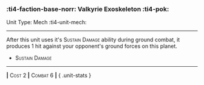 ### :ti4-faction-base-norr: **Valkyrie Exoskeleton** :ti4-pok:

Unit Type: Mech :ti4-unit-mech:

---

After this unit uses it's <span style="font-variant:small-caps;">Sustain Damage</span> ability during ground combat, it produces 1 hit against your opponent's ground forces on this planet.

* <span style="font-variant:small-caps;">Sustain Damage</span> 

---

__|__ <span style="font-variant:small-caps;">Cost 2</span> __|__ <span style="font-variant:small-caps;">Combat 6</span> __|__
{ .unit-stats }
